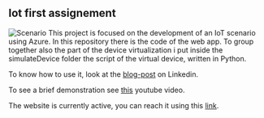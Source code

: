 ## Iot first assignement
![Scenario](https://i.imgur.com/tqYB7ml.jpg)
This project is focused on the development of an IoT scenario using Azure.
In this repository there is the code of the web app.
To group together also the part of the device virtualization i put inside the simulateDevice folder the script of the virtual device, written in Python.

To know how to use it, look at the [blog-post](https://www.linkedin.com/pulse/hands-on-guide-data-visualization-virtualized-iot-devices-sigillo/) on Linkedin.

To see a brief demonstration see [this](https://youtu.be/eh-pfFC6mXE) youtube video.

The website is currently active, you can reach it using this [link](https://testiotwebapp2020.azurewebsites.net/).

